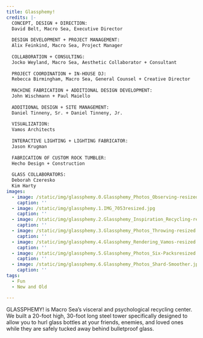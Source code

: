 ```yaml
---
title: Glassphemy!
credits: |-
  CONCEPT, DESIGN + DIRECTION:  
  David Belt, Macro Sea, Executive Director  
    
  DESIGN DEVELOPMENT + PROJECT MANAGEMENT:  
  Alix Feinkind, Macro Sea, Project Manager  
    
  COLLABORATION + CONSULTING:  
  Jocko Weyland, Macro Sea, Aesthetic Collaborator + Consultant  
    
  PROJECT COORDINATION + IN-HOUSE DJ:  
  Rebecca Birmingham, Macro Sea, General Counsel + Creative Director  
    
  MACHINE FABRICATION + ADDITIONAL DESIGN DEVELOPMENT:  
  John Wischmann + Paul Maiello  
    
  ADDITIONAL DESIGN + SITE MANAGEMENT:  
  Daniel Tinneny, Sr. + Daniel Tinneny, Jr.  
    
  VISUALIZATION:  
  Vamos Architects  
    
  INTERACTIVE LIGHTING + LIGHTING FABRICATOR:  
  Jason Krugman  
    
  FABRICATION OF CUSTOM ROCK TUMBLER:  
  Hecho Design + Construction  
    
  GLASS COLLABORATORS:  
  Deborah Czeresko  
  Kim Harty
images:
  - image: /static/img/glassphemy.0.Glassphemy_Photos_Observing-resized.jpg
    caption: ''
  - image: /static/img/glassphemy.1.IMG_7053resized.jpg
    caption: ''
  - image: /static/img/glassphemy.2.Glassphemy_Inspiration_Recycling-resize1.jpg
    caption: ''
  - image: /static/img/glassphemy.3.Glassphemy_Photos_Throwing-resized.jpg
    caption: ''
  - image: /static/img/glassphemy.4.Glassphemy_Rendering_Vamos-resized.jpg
    caption: ''
  - image: /static/img/glassphemy.5.Glassphemy_Photos_Six-Packsresized.jpg
    caption: ''
  - image: /static/img/glassphemy.6.Glassphemy_Photos_Shard-Smoother.jpg
    caption: ''
tags:
  - Fun
  - New and Old

---
```

GLASSPHEMY! is Macro Sea’s visceral and psychological recycling center. We built a 20-foot high, 30-foot long steel tower specifically designed to allow you to hurl glass bottles at your friends, enemies, and loved ones while they are safely tucked away behind bulletproof glass.